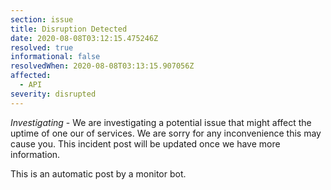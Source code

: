 ```yaml
---
section: issue
title: Disruption Detected
date: 2020-08-08T03:12:15.475246Z
resolved: true
informational: false
resolvedWhen: 2020-08-08T03:13:15.907056Z
affected:
  - API
severity: disrupted
---
```

*Investigating* - We are investigating a potential issue that might affect the uptime of one our of services. We are sorry for any inconvenience this may cause you. This incident post will be updated once we have more information.

This is an automatic post by a monitor bot.
        